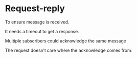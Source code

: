 # Request-reply

To ensure message is received.

It needs a timeout to get a response.

Multiple subscribers could acknowledge the same message 

The request doesn't care where the acknowledge comes from.

